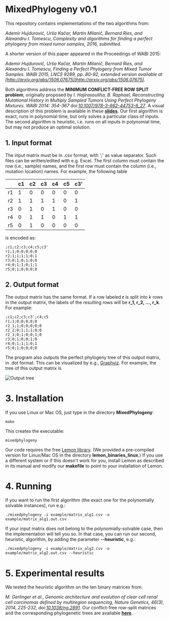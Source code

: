# MixedPhylogeny v0.1
This repository contains implementations of the two algorithms from: 

*Ademir Hujdurović, Urša Kačar, Martin Milanič, Bernard Ries, and Alexandru I. Tomescu, Complexity and algorithms for finding a perfect phylogeny from mixed tumor samples, 2016, submitted.*

A shorter version of this paper appeared in the Proceedings of WABI 2015:

*Ademir Hujdurović, Urša Kačar, Martin Milanič, Bernard Ries, and Alexandru I. Tomescu, Finding a Perfect Phylogeny from Mixed Tumor Samples. WABI 2015, LNCS 9289, pp. 80-92, extended version available at [http://arxiv.org/abs/1506.07675](http://arxiv.org/abs/1506.07675).*

Both algorithms address the **MINIMUM CONFLICT-FREE ROW SPLIT problem**, originally proposed by *I. Hajirasouliha, B. Raphael, Reconstructing Mutational History in Multiply Sampled Tumors Using Perfect Phylogeny Mixtures. WABI 2014: 354-367 doi:[10.1007/978-3-662-44753-6_27](http://dx.doi.org/10.1007/978-3-662-44753-6_27)*.  A visual description of this problem is available in these [**slides**](https://www.cs.helsinki.fi/u/tomescu/perfect-phylogeny-tumors.pdf). Our first algorithm is exact, runs in polynomial time, but only solves a particular class of inputs. The second algorithm is heuristic, i.e. runs on all inputs in polynomial time, but may not produce an optimal solution. 

## 1. Input format

The input matrix must be in .csv format, with ';' as value separator. Such files can be written/edited with e.g. Excel. The first column must contain the row (i.e., sample) names, and the first row must contain the column (i.e., mutation location) names. For example, the following table 

|   | c1| c2| c3| c4| c5| c3'|
|---|---|---|---|---|---|----|
| r1|  1|  0|  0|  0|  0|   0|
| r2|  1|  1|  1|  1|  0|   1|
| r3|  0|  1|  0|  1|  0|   0|
| r4|  0|  1|  1|  0|  1|   1|
| r5|  0|  1|  0|  0|  0|   0|

is encoded as:

	;c1;c2;c3;c4;c5;c3'
	r1;1;0;0;0;0;0
	r2;1;1;1;1;0;1
	r3;0;1;0;1;0;0
	r4;0;1;1;0;1;1
	r5;0;1;0;0;0;0
	
## 2. Output format	
The output matrix has the same format. If a row labeled **r** is split into *k* rows in the output matrix, the labels of the resulting rows will be **r_1, r_2, ..., r_k**. For example:

	;c1;c2;c3;c3';c4;c5
	r1;1;0;0;0;0;0
	r2_1;1;0;0;0;0;0
	r2_2;0;1;1;1;0;0
	r2_3;0;1;0;0;1;0
	r3;0;1;0;0;1;0
	r4;0;1;1;1;0;1
	r5;0;1;0;0;0;0

The program also outputs the perfect phylogeny tree of this output matrix, in .dot format. This can be visualized by e.g., [Graphviz](http://www.graphviz.org). For example, the tree of this output matrix is

![Output tree](https://github.com/alexandrutomescu/MixedPhylogeny/blob/master/example/matrix_alg1.out.csv.png)

# 3. Installation

If you use Linux or Mac OS, just type in the directory **MixedPhylogeny**:

	make

This creates the executable:

	mixedphylogeny
	
Our code requires the free [Lemon library](http://lemon.cs.elte.hu/trac/lemon). (We provided a pre-compiled version for Linux/Mac OS in the directory **lemon_binaries_linux**.) If you use a different system or if this doesn't work for you, install Lemon as described in its manual and modify our **makefile** to point to your installation of Lemon.
	
# 4. Running

If you want to run the first algorithm (the exact one for the polynomially solvable instances), run e.g.:

	./mixedphylogeny -i example/matrix_alg1.csv -o example/matrix_alg1.out.csv
	
If your input matrix does not belong to the polynomially-solvable case, then the implementation will tell you so. In that case, you can run our second, heuristic, algorithm, by adding the parameter **--heuristic**, e.g.:

	./mixedphylogeny -i example/matrix_alg2.csv -o example/matrix_alg2.out.csv --heuristic

# 5. Experimental results

We tested the heuristic algorithm on the ten binary matrices from:

*M. Gerlinger et al., Genomic architecture and evolution of clear cell renal cell carcinomas defined by multiregion sequencing, Nature Genetics, 46(3), 2014, 225-232, doi:[10.1038/ng.2891](http://dx.doi.org/10.1038/ng.2891)*. Our conflict-free row-split matrices and the corresponding phylogenetic trees are available [**here**](http://cs.helsinki.fi/u/tomescu/MixedPhylogeny/results-Gerlinger-et-al-2014.zip).
